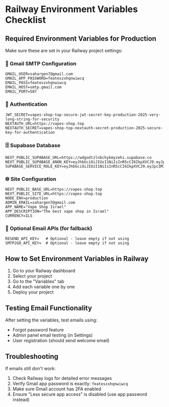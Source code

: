 # Railway Environment Variables Checklist

## Required Environment Variables for Production

Make sure these are set in your Railway project settings:

### 📧 Gmail SMTP Configuration
```
GMAIL_USER=sahargen7@gmail.com
GMAIL_APP_PASSWORD=feateszxhqnwiwcq
EMAIL_PASS=feateszxhqnwiwcq
EMAIL_HOST=smtp.gmail.com
EMAIL_PORT=587
```

### 🔐 Authentication
```
JWT_SECRET=vapes-shop-top-secure-jwt-secret-key-production-2025-very-long-string-for-security
NEXTAUTH_URL=https://vapes-shop.top
NEXTAUTH_SECRET=vapes-shop-top-nextauth-secret-production-2025-secure-key-for-authentication
```

### 🗄️ Supabase Database
```
NEXT_PUBLIC_SUPABASE_URL=https://wdgodtzlnbchykmyzehi.supabase.co
NEXT_PUBLIC_SUPABASE_ANON_KEY=eyJhbGciOiJIUzI1NiIsInR5cCI6IkpXVCJ9.eyJpc3MiOiJzdXBhYmFzZSIsInJlZiI6IndkZ29kdHpsbmJjaHlrbXl6ZWhpIiwicm9sZSI6ImFub24iLCJpYXQiOjE3NTQzMzU3MDksImV4cCI6MjA2OTkxMTcwOX0.id1bLR_Gw_mXscU9PrwpMFvG2wU18gWosHKLIyPXdFg
SUPABASE_SERVICE_ROLE_KEY=eyJhbGciOiJIUzI1NiIsInR5cCI6IkpXVCJ9.eyJpc3MiOiJzdXBhYmFzZSIsInJlZiI6IndkZ29kdHpsbmJjaHlrbXl6ZWhpIiwicm9sZSI6InNlcnZpY2Vfcm9sZSIsImlhdCI6MTc1NDMzNTcwOSwiZXhwIjoyMDY5OTExNzA5fQ.Qoo6aFZ4hiJ7dVCIAgAzELfFfnn9ai3TFXKof0T9wUI
```

### 🌐 Site Configuration
```
NEXT_PUBLIC_BASE_URL=https://vapes-shop.top
NEXT_PUBLIC_SITE_URL=https://vapes-shop.top
NODE_ENV=production
ADMIN_EMAIL=sahargen7@gmail.com
APP_NAME="Vape Shop Israel"
APP_DESCRIPTION="The best vape shop in Israel"
CURRENCY=ILS
```

### 📨 Optional Email APIs (for fallback)
```
RESEND_API_KEY=   # Optional - leave empty if not using
SMTP2GO_API_KEY=  # Optional - leave empty if not using
```

## How to Set Environment Variables in Railway

1. Go to your Railway dashboard
2. Select your project
3. Go to the "Variables" tab
4. Add each variable one by one
5. Deploy your project

## Testing Email Functionality

After setting the variables, test emails using:
- Forgot password feature
- Admin panel email testing (in Settings)
- User registration (should send welcome email)

## Troubleshooting

If emails still don't work:
1. Check Railway logs for detailed error messages
2. Verify Gmail app password is exactly: `feateszxhqnwiwcq`
3. Make sure Gmail account has 2FA enabled
4. Ensure "Less secure app access" is disabled (use app password instead)